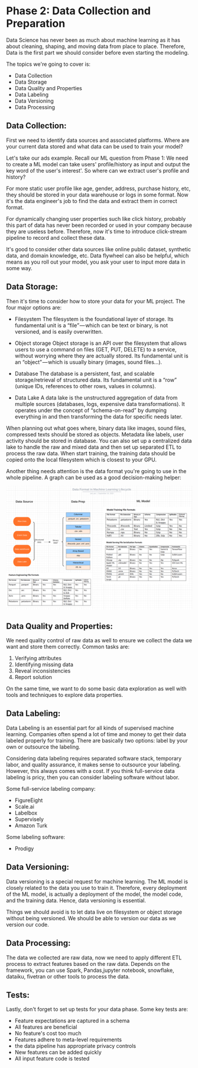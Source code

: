 # Phase 2: Data Collection and Preparation

Data Science has never been as much about machine learning as it has about cleaning, shaping, and moving data from place to place. Therefore, Data is the first part we should consider before even starting the modeling.

The topics we're going to cover is:

- Data Collection
- Data Storage
- Data Quality and Properties
- Data Labeling
- Data Versioning
- Data Processing

## Data Collection:

First we need to identify data sources and associated platforms. Where are your current data stored and what data can be used to train your model?

Let's take our ads example. Recall our ML question from Phase 1: We need to create a ML model can take users' profile/history as input and output the key word of the user's interest'. So where can we extract user's profile and history?

For more static user profile like age, gender, address, purchase history, etc, they should be stored in your data warehouse or logs in some format. Now it's the data engineer's job to find the data and extract them in correct format.

For dynamically changing user properties such like click history, probably this part of data has never been recorded or used in your company because they are useless before. Therefore, now it's time to introduce click-stream pipeline to record and collect these data.

It's good to consider other data sources like online public dataset, synthetic data, and domain knowledge, etc. Data flywheel can also be helpful, which means as you roll out your model, you ask your user to input more data in some way.

## Data Storage:

Then it's time to consider how to store your data for your ML project. The four major options are:

- Filesystem
    The filesystem is the foundational layer of storage. Its fundamental unit is a “file” — which can be text or binary, is not versioned, and is easily overwritten.

- Object storage
    Object storage is an API over the filesystem that allows users to use a command on files (GET, PUT, DELETE) to a service, without worrying where they are actually stored. Its fundamental unit is an “object” — which is usually binary (images, sound files…).

- Database
    The database is a persistent, fast, and scalable storage/retrieval of structured data. Its fundamental unit is a “row” (unique IDs, references to other rows, values in columns).

- Data Lake
    A data lake is the unstructured aggregation of data from multiple sources (databases, logs, expensive data transformations). It operates under the concept of “schema-on-read” by dumping everything in and then transforming the data for specific needs later.

When planning out what goes where, binary data like images, sound files, compressed texts should be stored as objects. Metadata like labels, user activity should be stored in database. You can also set up a centralized data lake to handle the raw and mixed data and then set up separated ETL to process the raw data. When start training, the training data should be copied onto the local filesystem which is closest to your GPU.

Another thing needs attention is the data format you're going to use in the whole pipeline. A graph can be used as a good decision-making helper:

![ML data lifecycle](./figs/ml-data-format.png)

## Data Quality and Properties:

We need quality control of raw data as well to ensure we collect the data we want and store them correctly. Common tasks are:

1. Verifying attributes
2. Identifying missing data
3. Reveal inconsistencies
4. Report solution

On the same time, we want to do some basic data exploration as well with tools and techniques to explore data properties.


## Data Labeling:

Data Labeling is an essential part for all kinds of supervised machine learning. Companies often spend a lot of time and money to get their data labeled properly for training. There are basically two options: label by your own or outsource the labeling.

Considering data labeling requires separated software stack, temporary labor, and quality assurance, it makes sense to outsource your labeling. However, this always comes with a cost. If you think full-service data labeling is pricy, then you can consider labeling software without labor.

Some full-service labeling company:

- FigureEight
- Scale.ai
- Labelbox
- Supervisely
- Amazon Turk

Some labeling software:

- Prodigy

## Data Versioning:

Data versioning is a special request for machine learning. The ML model is closely related to the data you use to train it. Therefore, every deployment of the ML model, is actually a deployment of the model, the model code, and the training data. Hence, data versioning is essential.

Things we should avoid is to let data live on filesystem or object storage without being versioned. We should be able to version our data as we version our code.

## Data Processing:

The data we collected are raw data, now we need to apply different ETL process to extract features based on the raw data. Depends on the framework, you can use Spark, Pandas,jupyter notebook, snowflake, dataiku, fivetran or other tools to process the data.

## Tests:

Lastly, don't forget to set up tests for your data phase. Some key tests are:

- Feature expectations are captured in a schema
- All features are beneficial
- No feature's cost too much
- Features adhere to meta-level requirements
- the data pipeline has appropriate privacy controls
- New features can be added quickly
- All input feature code is tested

